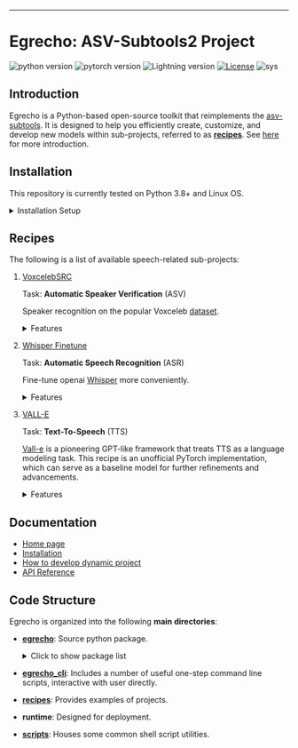 

-------------------------------------------------------------------------------------------------------------------------------------------------------
# Egrecho: ASV-Subtools2 Project
![python version](https://img.shields.io/badge/python-3.8+-orange.svg)
![pytorch version](https://img.shields.io/badge/pytorch-2.0+-lightgreen.svg)
![Lightning version](https://img.shields.io/badge/Lightning-2.0+-lightgreen.svg)
[![License](https://img.shields.io/badge/License-Apache_2.0-lightblue.svg)](https://opensource.org/licenses/Apache-2.0)
![sys](https://img.shields.io/badge/sys-Linux-9cf)

## Introduction
Egrecho is a Python-based open-source toolkit that reimplements the [asv-subtools](https://github.com/Snowdar/asv-subtools). It is designed to help you efficiently create, customize, and develop new models within sub-projects, referred to as [**recipes**][recipes]. See [here](https://wangers.github.io/subtools2) for more introduction.

## Installation

This repository is currently tested on Python 3.8+ and Linux OS.
<details>
<summary>Installation Setup</summary>

 ### 1. Virtual Environment

It is **strongly** recommended to install repo in a virtual environment using [conda](https://www.anaconda.com/).
```bash
conda create -n egrecho python=3.8
conda activate egrecho
```

### 2. Pre-requirement
Refer [pytorch](https://pytorch.org/) to install torch and torchaudio. An example could be:

```bash
# install torch which is cuda available
pip install torch==1.13.1+cu116 torchaudio==0.13.1 --extra-index-url https://download.pytorch.org/whl/cu116
```
Additionally, we recommond to install
lightning manually refer to [Pytorch Lightning](https://github.com/Lightning-AI/pytorch-lightning).

### 3. Install Repo
#### Developer Installation

To set up a development environment, run the following commands to clone and install:

```bash
git clone https://github.com/wangers/subtools2.git subtools2
cd subtools2
pip install -e .

or

# Format code tidy
pip install -e .[dev]
pre-commit install
```
After installation, use `egrecho -h` to show some commands.
#### Python package Installation

Installation package without modifications:

```bash
pip install https://github.com/wangers/subtools2.git
```

</details>

## Recipes
The following is a list of available speech-related sub-projects:

1. [VoxcelebSRC][voxcelebSRC]

    Task: **Automatic Speaker Verification** (ASV)

    Speaker recognition on the popular Voxceleb [dataset](http://www.robots.ox.ac.uk/~vgg/data/voxceleb/index.html#about).



    <details>
    <summary>Features</summary>

    * Online Datasets, Online feature extractor + online augmentation.
    * Models
        + [x] [ECAPA X-vector](https://arxiv.org/abs/2005.07143)
        + [x] [CamPPlus](https://arxiv.org/abs/2303.00332)
    * Back-End
        + [x] Cosine Similarity
        + [x] Score Normalization: [S-Norm](http://www.crim.ca/perso/patrick.kenny/kenny_Odyssey2010_presentation.pdf), [AS-Norm](https://www.researchgate.net/profile/Daniele_Colibro/publication/221480280_Comparison_of_Speaker_Recognition_Approaches_for_Real_Applications/links/545e4f6e0cf295b561602c42/Comparison-of-Speaker-Recognition-Approaches-for-Real-Applications.pdf)
        + [x] Metric: EER, Cavg, minDCF
    * Large-Margin Finetune
    </details>

2. [Whisper Finetune][whisper_finetune]

    Task: **Automatic Speech Recognition** (ASR)

    Fine-tune openai [Whisper](https://arxiv.org/abs/2212.04356)  more conveniently.


    <details>
    <summary>Features</summary>

    - [x]  [Lhotse](https://github.com/lhotse-speech/lhotse) dataset
    - [x]  Full/lora tune
    - [x]  [Transformers](https://github.com/huggingface/transformers) trainer
    - [x]  Multi-GPU traning based on accelerate, including DDP and deepspeed zero
    - [x]  Multilingual training
    - [ ]  New language fine-tune
    </details>
3. [VALL-E][vall-e]

    Task: **Text-To-Speech** (TTS)

    [Vall-e](https://arxiv.org/abs/2301.02111) is a pioneering GPT-like framework that treats TTS as a language modeling task. This recipe is an unofficial PyTorch implementation, which can serve as a baseline model for further refinements and advancements.
    <details>
    <summary>Features</summary>

   - [x]  Llama framework upgraded
   - [x]  TTS Demo & Inference
   - [x]  Multi-GPU traning based on [Lightning](https://github.com/Lightning-AI/pytorch-lightning) trainer
   - [x]  Automatic metrics (SV + ASR)
   - [ ]  Webui
   </details>

## Documentation
 - [Home page](https://wangers.github.io/subtools2)
 - [Installation](https://wangers.github.io/subtools2/tutorial_installation.html)
 - [How to develop dynamic project](https://wangers.github.io/subtools2/tutorial_dynamic_project.html)
 - [API Reference](https://wangers.github.io/subtools2/api/api.html)


## Code Structure
Egrecho is organized into the following **main directories**:
+ [**egrecho**][egrecho]: Source python package.
    <details>
    <summary>Click to show package list</summary>
    <!-- following section will be skipped from PyPI description -->

    + [**core**][egrecho/core]: Primary code for the framework, defines the base data builder, model, fit teacher, optimizer, scheduler, etc.
    + [**data**][egrecho/data]: Code related to building datasets.
    + **models**: Contains code of various models.
    + [**nn**][egrecho/nn]: Contains some custom components/layers.
    + [**pipeline**][egrecho/pipeline]: Interacts with model in inference mode.
    + [**score**][egrecho/score]: Metrics the performance.
    + [**training**][egrecho/training]: Training-related code, including optimizations, callbacks, etc.
    + [**utils**][egrecho/utils]: Contains a number of frequently used utility methods.
    </details>
    <!-- end skipping PyPI description -->

+ [**egrecho_cli**][egrecho_cli]: Includes a number of useful one-step command line scripts, interactive with user directly.
+ [**recipes**][recipes]: Provides examples of projects.
+ **runtime**: Designed for deployment.
+ [**scripts**][scripts]: Houses some common shell script utilities.



[egrecho]: egrecho
[egrecho/core]: egrecho/core
[egrecho/data]: egrecho/data
[egrecho/models]: egrecho/models
[egrecho/nn]: egrecho/nn
[egrecho/pipeline]: egrecho/pipeline
[egrecho/score]: egrecho/score
[egrecho/training]: egrecho/training
[egrecho/utils]: egrecho/utils
[egrecho_cli]: egrecho_cli
[recipes]: recipes
[scripts]: scripts

[voxcelebSRC]: recipes/voxcelebSRC
[whisper_finetune]: recipes/whisper_finetune
[vall-e]: recipes/vall-e
